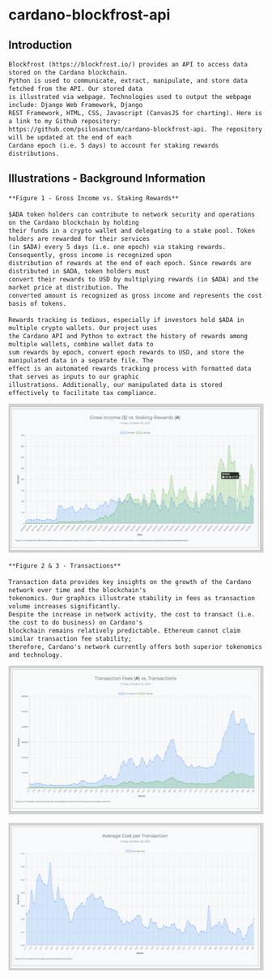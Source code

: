 # cardano-blockfrost-api

## Introduction

    Blockfrost (https://blockfrost.io/) provides an API to access data stored on the Cardano blockchain. 
    Python is used to communicate, extract, manipulate, and store data fetched from the API. Our stored data 
    is illustrated via webpage. Technologies used to output the webpage include: Django Web Framework, Django 
    REST Framework, HTML, CSS, Javascript (CanvasJS for charting). Here is a link to my Github repository: 
    https://github.com/psilosanctum/cardano-blockfrost-api. The repository will be updated at the end of each 
    Cardano epoch (i.e. 5 days) to account for staking rewards distributions.

## Illustrations - Background Information

    **Figure 1 - Gross Income vs. Staking Rewards**
    
    $ADA token holders can contribute to network security and operations on the Cardano blockchain by holding 
    their funds in a crypto wallet and delegating to a stake pool. Token holders are rewarded for their services 
    (in $ADA) every 5 days (i.e. one epoch) via staking rewards. Consequently, gross income is recognized upon 
    distribution of rewards at the end of each epoch. Since rewards are distributed in $ADA, token holders must 
    convert their rewards to USD by multiplying rewards (in $ADA) and the market price at distribution. The 
    converted amount is recognized as gross income and represents the cost basis of tokens.

    Rewards tracking is tedious, especially if investors hold $ADA in multiple crypto wallets. Our project uses 
    the Cardano API and Python to extract the history of rewards among multiple wallets, combine wallet data to 
    sum rewards by epoch, convert epoch rewards to USD, and store the manipulated data in a separate file. The 
    effect is an automated rewards tracking process with formatted data that serves as inputs to our graphic 
    illustrations. Additionally, our manipulated data is stored effectively to facilitate tax compliance.
    
![Gross Income](https://github.com/psilosanctum/cardano-blockfrost-api/blob/main/graph_screenshots/gross_income_vs_staking.png)

    **Figure 2 & 3 - Transactions**

    Transaction data provides key insights on the growth of the Cardano network over time and the blockchain's 
    tokenomics. Our graphics illustrate stability in fees as transaction volume increases significantly. 
    Despite the increase in network activity, the cost to transact (i.e. the cost to do business) on Cardano's
    blockchain remains relatively predictable. Ethereum cannot claim similar transaction fee stability; 
    therefore, Cardano's network currently offers both superior tokenomics and technology.

![Fees vs. Transactions](https://github.com/psilosanctum/cardano-blockfrost-api/blob/main/graph_screenshots/fees_vs_transactions.png)

![Average Cost](https://github.com/psilosanctum/cardano-blockfrost-api/blob/main/graph_screenshots/avg_cost.png)
